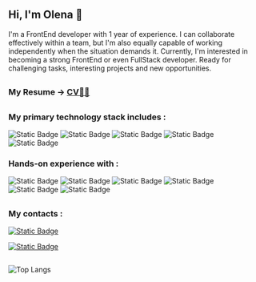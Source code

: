 ## Hi, I'm Olena 👋

I'm a FrontEnd developer with 1 year of experience. I can collaborate effectively within a team, but I'm also equally capable of working independently when the situation demands it. Currently, I'm
interested in becoming a strong FrontEnd or even FullStack developer.
Ready for challenging tasks, interesting projects and new opportunities.
## 
### My Resume -> [CV👩‍💻](https://drive.google.com/file/d/1kOKzw1iPYZWfTrCbRZ3m7Xp0za2OEPsF/view)
##
### My primary technology stack includes :
![Static Badge](https://img.shields.io/badge/HTML%20-%20%23E34F26?style=flat&logoColor=white)
![Static Badge](https://img.shields.io/badge/CSS%20-%20%231572B6?style=flat&logoColor=white)
![Static Badge](https://img.shields.io/badge/React%20-%20black?style=flat&logo=react)
![Static Badge](https://img.shields.io/badge/JavaScrypt%20-%20%23FFD600?style=flat&logo=javascript&logoColor=black)
![Static Badge](https://img.shields.io/badge/TypeScrypt%20-%20%232AA4F4?style=flat&logo=typescript&logoColor=black)

### Hands-on experience with :
![Static Badge](https://img.shields.io/badge/Next.js%20-%20black?style=flat&logo=nextdotjs&logoColor=white)
![Static Badge](https://img.shields.io/badge/Styled%20Components%20-%20%23DB7093?style=flat&logo=styledcomponents&logoColor=white)
![Static Badge](https://img.shields.io/badge/Tailwind%20-%20%2306B6D4?style=flat&logo=tailwindcss&logoColor=white)
![Static Badge](https://img.shields.io/badge/MUI%20-%20%23007FFF?style=flat&logo=mui&logoColor=white)
![Static Badge](https://img.shields.io/badge/Node.js%20-%20%23339933?style=flat&logo=nodedotjs&logoColor=white)
![Static Badge](https://img.shields.io/badge/MongoDB%20-%20%2347A248?style=flat&logo=mongodb&logoColor=white)

##
### My contacts :

<a href="https://linkedin.com/in/posternakolena" target="blank">![Static Badge](https://img.shields.io/badge/LinkedIn-%20%230A66C2?style=flat&logo=linkedin&logoColor=white)</a>

<a href="mailto:alena.kavyrshyna@gmail.com" target="blank">![Static Badge](https://img.shields.io/badge/Email%20-%20%23EA4335?style=flat&logo=gmail&logoColor=white)</a>


##

![Top Langs](https://github-readme-stats.vercel.app/api/top-langs/?username=OlenaPosternak&layout=compact)


